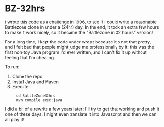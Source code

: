 # BZ-32hrs

I wrote this code as a challenge in 1996, to see if I could write a reasonable Battlezone clone in under a (24hr) day. In the end, it took an extra few hours to make it work nicely, so it became the "Battlezone in 32 hours" version!

For a long time, I kept the code under wraps because it's not that pretty, and I felt bad that people might judge me professionally by it: this was the first non-toy Java program I'd ever written, and I can't fix it up without feeling that I'm cheating. 

To run:

1.  Clone the repo
1.  Install Java and Maven
1.  Execute: 
```
     cd BattleZone32hrs
     mvn compile exec:java
```

I did a bit of a rewrite a few years later; I'll try to get that working and push it one of these days. I might even translate it into Javascript and then we can all play it!
